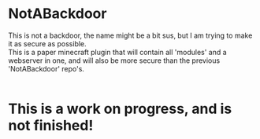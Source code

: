 # NotABackdoor

This is not a backdoor, the name might be a bit sus, but I am trying to make it as secure as possible.<br>
This is a paper minecraft plugin that will contain all 'modules' and a webserver in one, and will also be more secure than the previous 'NotABackdoor' repo's.<br>
<br>
<h1>This is a work on progress, and is not finished!<h1>
